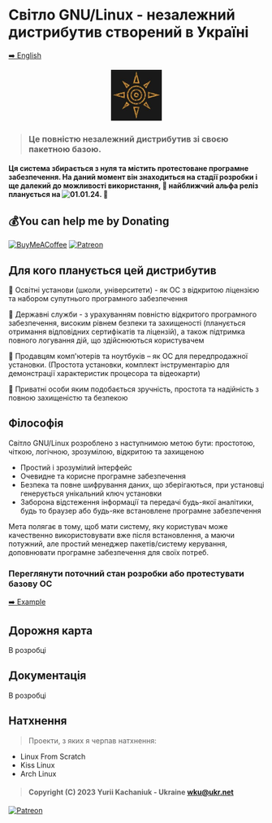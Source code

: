 
# Світло GNU/Linux - незалежний дистрибутив створений в Україні  
<p><a href="readme.md">➡️ English </a></p>

<p align="center">  <img width="100" height="100" src="assets/logo.jpeg"></p>


> ### Це повністю незалежний дистрибутив зі своєю пакетною базою.


#### Ця система збирається з нуля та містить протестоване програмне забезпечення. На даний момент він знаходиться на стадії розробки і ще далекий до можливості використання, 🚩 найближчий альфа реліз планується на ![01.01.24](https://img.shields.io/static/v1?label=&message=01.01.24&color=red). 🏁


## 💰You can help me by Donating
[![BuyMeACoffee](https://img.shields.io/badge/Buy%20Me%20a%20Coffee-ffdd00?style=for-the-badge&logo=buy-me-a-coffee&logoColor=black)](https://buymeacoffee.com/kachanyk) 
[![Patreon](https://img.shields.io/badge/Patreon-F96854?style=for-the-badge&logo=patreon&logoColor=white)](https://www.patreon.com/SvitloLinux) 



## Для кого планується цей дистрибутив


  🔸 Освітні установи (школи, університети) - як ОС з відкритою ліцензією та набором супутнього програмного забезпечення

  🔸 Державні служби - з урахуванням повністю відкритого програмного забезпечення, високим рівнем безпеки та захищеності (планується отримання відповідних сертифікатів та ліцензій), а також підтримка повного логування дій, що здійснюються користувачем

  🔸 Продавцям комп'ютерів та ноутбуків – як ОС для передпродажної установки. (Простота установки, комплект інструментарію для демонстрації характеристик процесора та відеокарти)

  🔸 Приватні особи яким подобається зручність, простота та надійність з повною захищеністю та безпекою
 

## Філософія

Світло GNU/Linux розроблено з наступнимою метою бути: простотою, чіткою, логічною, зрозумілою, відкритою та захищеною


* Простий і зрозумілий інтерфейс
* Очевидне та корисне програмне забезпечення
* Безпека та повне шифрування даних, що зберігаються, при установці генерується унікальний ключ установки
* Заборона відстеження інформації та передачі будь-якої аналітики, будь то браузер або будь-яке встановлене програмне забезпечення


Мета полягає в тому, щоб мати систему, яку користувач може качественно використовувати вже після встановлення, а маючи потужний, але простий менеджер пакетів/систему керування, доповнювати програмне забезпечення для своїх потреб. 



### Переглянути поточний стан розробки або протестувати базову ОС
<p><a href="example-uk.md"> ➡️ Example </a></p>

## Дорожня карта

В розробці


## Документація

В розробці

## Натхнення

> Проекти, з яких я черпав натхнення:

* Linux From Scratch
* Kiss Linux 
* Arch Linux




> #### Copyright (C) 2023 Yurii Kachaniuk - Ukraine <wku@ukr.net>


[![Patreon](https://img.shields.io/badge/Telegram-2CA5E0?style=for-the-badge&logo=telegram&logoColor=white
)](https://t.me/SvitloLinux) 